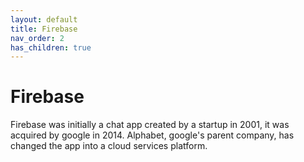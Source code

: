 ```yaml
---
layout: default
title: Firebase
nav_order: 2
has_children: true
---
```


# Firebase

Firebase was initially a chat app created by a startup in 2001, it was acquired by google in 2014. Alphabet, google's parent company, has changed the app into a cloud services platform.
